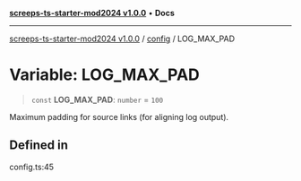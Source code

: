 [**screeps-ts-starter-mod2024 v1.0.0**](../../README.md) • **Docs**

***

[screeps-ts-starter-mod2024 v1.0.0](../../modules.md) / [config](../README.md) / LOG\_MAX\_PAD

# Variable: LOG\_MAX\_PAD

> `const` **LOG\_MAX\_PAD**: `number` = `100`

Maximum padding for source links (for aligning log output).

## Defined in

config.ts:45
